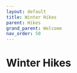```yaml
---
layout: default
title: Winter Hikes
parent: Hikes
grand_parent: Welcome
nav_order: 50
---
```

# Winter Hikes